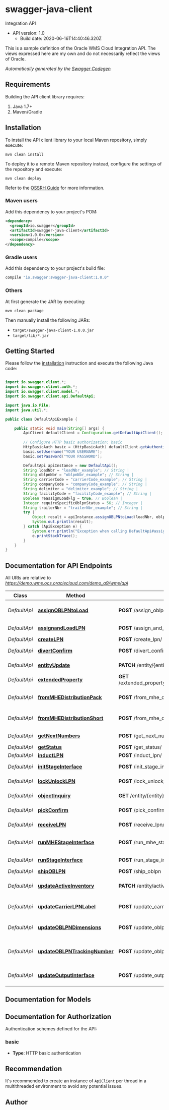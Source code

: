 # swagger-java-client

Integration API
- API version: 1.0
  - Build date: 2020-06-16T14:40:46.320Z

This is a sample definition of the Oracle WMS Cloud Integration API.  The views expressed here are my own and do not necessarily reflect the views of Oracle.


*Automatically generated by the [Swagger Codegen](https://github.com/swagger-api/swagger-codegen)*


## Requirements

Building the API client library requires:
1. Java 1.7+
2. Maven/Gradle

## Installation

To install the API client library to your local Maven repository, simply execute:

```shell
mvn clean install
```

To deploy it to a remote Maven repository instead, configure the settings of the repository and execute:

```shell
mvn clean deploy
```

Refer to the [OSSRH Guide](http://central.sonatype.org/pages/ossrh-guide.html) for more information.

### Maven users

Add this dependency to your project's POM:

```xml
<dependency>
  <groupId>io.swagger</groupId>
  <artifactId>swagger-java-client</artifactId>
  <version>1.0.0</version>
  <scope>compile</scope>
</dependency>
```

### Gradle users

Add this dependency to your project's build file:

```groovy
compile "io.swagger:swagger-java-client:1.0.0"
```

### Others

At first generate the JAR by executing:

```shell
mvn clean package
```

Then manually install the following JARs:

* `target/swagger-java-client-1.0.0.jar`
* `target/lib/*.jar`

## Getting Started

Please follow the [installation](#installation) instruction and execute the following Java code:

```java

import io.swagger.client.*;
import io.swagger.client.auth.*;
import io.swagger.client.model.*;
import io.swagger.client.api.DefaultApi;

import java.io.File;
import java.util.*;

public class DefaultApiExample {

    public static void main(String[] args) {
        ApiClient defaultClient = Configuration.getDefaultApiClient();
        
        // Configure HTTP basic authorization: basic
        HttpBasicAuth basic = (HttpBasicAuth) defaultClient.getAuthentication("basic");
        basic.setUsername("YOUR USERNAME");
        basic.setPassword("YOUR PASSWORD");

        DefaultApi apiInstance = new DefaultApi();
        String loadNbr = "loadNbr_example"; // String | 
        String oblpnNbr = "oblpnNbr_example"; // String | 
        String carrierCode = "carrierCode_example"; // String | 
        String companyCode = "companyCode_example"; // String | 
        String delimiter = "delimiter_example"; // String | 
        String facilityCode = "facilityCode_example"; // String | 
        Boolean reassignLoadFlg = true; // Boolean | 
        Integer requireSpecificOblpnStatus = 56; // Integer | 
        String trailerNbr = "trailerNbr_example"; // String | 
        try {
            Object result = apiInstance.assignOBLPNtoLoad(loadNbr, oblpnNbr, carrierCode, companyCode, delimiter, facilityCode, reassignLoadFlg, requireSpecificOblpnStatus, trailerNbr);
            System.out.println(result);
        } catch (ApiException e) {
            System.err.println("Exception when calling DefaultApi#assignOBLPNtoLoad");
            e.printStackTrace();
        }
    }
}

```

## Documentation for API Endpoints

All URIs are relative to *https://demo.wms.ocs.oraclecloud.com/demo_a9/wms/api*

Class | Method | HTTP request | Description
------------ | ------------- | ------------- | -------------
*DefaultApi* | [**assignOBLPNtoLoad**](docs/DefaultApi.md#assignOBLPNtoLoad) | **POST** /assign_oblpn_to_load/ | Assign OBLPN to Load
*DefaultApi* | [**assignandLoadLPN**](docs/DefaultApi.md#assignandLoadLPN) | **POST** /assign_and_load_oblpn/ | Assign and Load LPN
*DefaultApi* | [**createLPN**](docs/DefaultApi.md#createLPN) | **POST** /create_lpn/ | Create LPN
*DefaultApi* | [**divertConfirm**](docs/DefaultApi.md#divertConfirm) | **POST** /divert_confirm/ | Divert Confirm
*DefaultApi* | [**entityUpdate**](docs/DefaultApi.md#entityUpdate) | **PATCH** /entity/{entity_name}/{key}/{sequence_number}/ | Entity Update
*DefaultApi* | [**extendedProperty**](docs/DefaultApi.md#extendedProperty) | **GET** /extended_property/{entity_name}/{key}/{extended_property}/ | Extended Property
*DefaultApi* | [**fromMHEDistributionPack**](docs/DefaultApi.md#fromMHEDistributionPack) | **POST** /from_mhe_distribution_pack/ | From MHE Distribution Pack
*DefaultApi* | [**fromMHEDistributionShort**](docs/DefaultApi.md#fromMHEDistributionShort) | **POST** /from_mhe_distribution_short/ | From MHE Distribution Short
*DefaultApi* | [**getNextNumbers**](docs/DefaultApi.md#getNextNumbers) | **POST** /get_next_numbers/ | Get Next Numbers
*DefaultApi* | [**getStatus**](docs/DefaultApi.md#getStatus) | **POST** /get_status/ | Get Status
*DefaultApi* | [**inductLPN**](docs/DefaultApi.md#inductLPN) | **POST** /induct_lpn/ | Induct LPN
*DefaultApi* | [**initStageInterface**](docs/DefaultApi.md#initStageInterface) | **POST** /init_stage_interface/ | Init Stage Interface
*DefaultApi* | [**lockUnlockLPN**](docs/DefaultApi.md#lockUnlockLPN) | **POST** /lock_unlock_lpn/ | Lock/Unlock LPN
*DefaultApi* | [**objectInquiry**](docs/DefaultApi.md#objectInquiry) | **GET** /entity/{entity}/{key}/ | Object Inquiry
*DefaultApi* | [**pickConfirm**](docs/DefaultApi.md#pickConfirm) | **POST** /pick_confirm/ | Pick Confirm
*DefaultApi* | [**receiveLPN**](docs/DefaultApi.md#receiveLPN) | **POST** /receive_lpn/ | Receive LPN
*DefaultApi* | [**runMHEStageInterface**](docs/DefaultApi.md#runMHEStageInterface) | **POST** /run_mhe_stage_interface/ | Run MHE Stage Interface
*DefaultApi* | [**runStageInterface**](docs/DefaultApi.md#runStageInterface) | **POST** /run_stage_interface/ | Run Stage Interface
*DefaultApi* | [**shipOBLPN**](docs/DefaultApi.md#shipOBLPN) | **POST** /ship_oblpn | Ship OBLPN
*DefaultApi* | [**updateActiveInventory**](docs/DefaultApi.md#updateActiveInventory) | **PATCH** /entity/active_inventory/{location_barcode}/ | Update Active Inventory
*DefaultApi* | [**updateCarrierLPNLabel**](docs/DefaultApi.md#updateCarrierLPNLabel) | **POST** /update_carrier_lpn_label/ | Update Carrier LPN Label
*DefaultApi* | [**updateOBLPNDimensions**](docs/DefaultApi.md#updateOBLPNDimensions) | **POST** /update_oblpn_dims/ | Update OBLPN Dimensions
*DefaultApi* | [**updateOBLPNTrackingNumber**](docs/DefaultApi.md#updateOBLPNTrackingNumber) | **POST** /update_oblpn_tracing_nbr/ | Update OBLPN Tracking Number
*DefaultApi* | [**updateOutputInterface**](docs/DefaultApi.md#updateOutputInterface) | **POST** /update_output_interface/ | Update Output Interface


## Documentation for Models



## Documentation for Authorization

Authentication schemes defined for the API:
### basic

- **Type**: HTTP basic authentication


## Recommendation

It's recommended to create an instance of `ApiClient` per thread in a multithreaded environment to avoid any potential issues.

## Author



